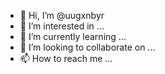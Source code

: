 - 👋 Hi, I’m @uugxnbyr
- 👀 I’m interested in ...
- 🌱 I’m currently learning ...
- 💞️ I’m looking to collaborate on ...
- 📫 How to reach me ...

<!---
uugxnbyr/uugxnbyr is a ✨ special ✨ repository because its `README.md` (this file) appears on your GitHub profile.
You can click the Preview link to take a look at your changes.
--->
